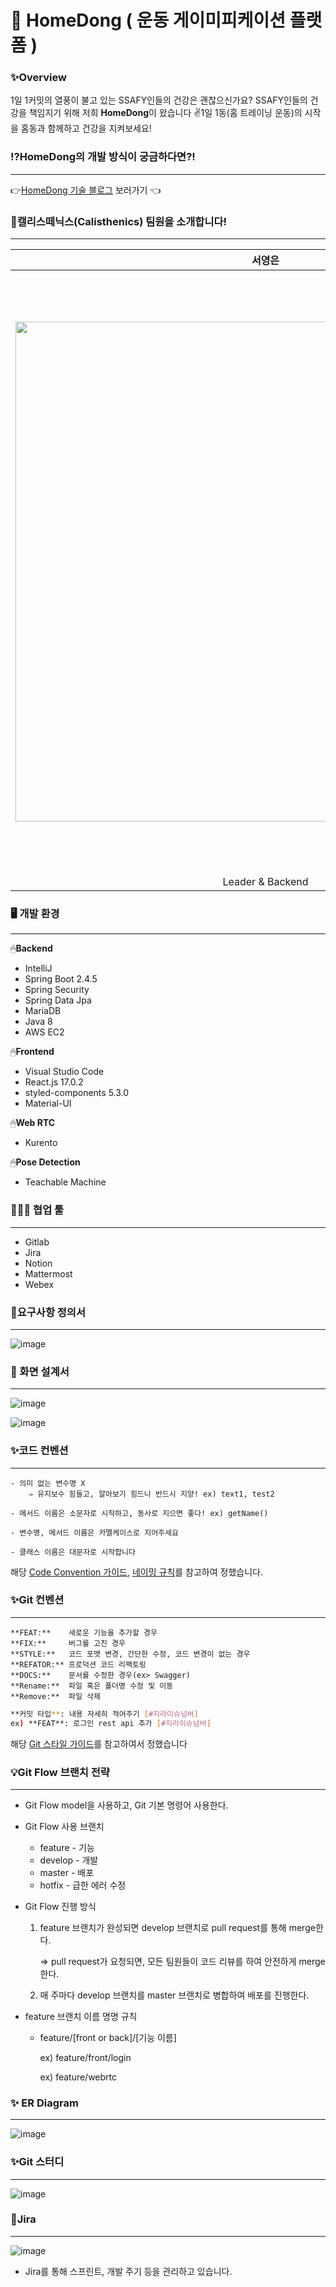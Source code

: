 # 💪 HomeDong ( 운동 게이미피케이션 플랫폼 )

### ✨Overview

1일 1커밋의 열풍이 불고 있는 SSAFY인들의 건강은 괜찮으신가요? SSAFY인들의 건강을 책임지기 위해 저희 **HomeDong**이 왔습니다 ✌1일 1동(홈 트레이닝 운동)의 시작을 홈동과 함께하고 건강을 지켜보세요!

### ⁉HomeDong의 개발 방식이 궁금하다면?!

---

👉[HomeDong 기술 블로그](https://calisthenics-homedong.tistory.com/) 보러가기 👈

### 💞캘리스떼닉스(Calisthenics) 팀원을 소개합니다!

---
|**서영은**|**김예슬**|**김성민**|**송상민**|**망고**|
|:---:|:---:|:---:|:---:|:-----------:|
|<img src="/uploads/e8c8407735095c6a2fa2aab7469ce66a/image.png" width="800">|<img src="/uploads/a2e597d98b5de28f2b24533accbbe863/image.png" width="800">|<img src="/uploads/974046d4b51144ee19ca6cc7249a26d4/image.png" width="800">|<img src="/uploads/ada107ab245bb0cd74492f17f97b5e34/image.png" width="800">|<img src="/uploads/74b138f321d71eba2f421d5742fcd5f3/image.png" width="960">|
|Leader & Backend|Backend|Backend|Frontend|Cute|

### 🖥️ 개발 환경

---

🖱**Backend**

- IntelliJ
- Spring Boot 2.4.5
- Spring Security
- Spring Data Jpa
- MariaDB
- Java 8
- AWS EC2

🖱**Frontend**

- Visual Studio Code
- React.js 17.0.2
- styled-components 5.3.0
- Material-UI

🖱**Web RTC**

- Kurento

🖱**Pose Detection**

- Teachable Machine

### 👨‍👩‍👧 협업 툴

---

- Gitlab
- Jira
- Notion
- Mattermost
- Webex

### 💭요구사항 정의서

---

![image](/uploads/3b3223fb035430ae59745179ee804248/image.png)

### 🎨 화면 설계서

---

![image](/uploads/4f1ba620b64801948c63c8eae4857a76/image.png)

![image](/uploads/41288c947a5a015a7740514a6a5c31b0/image.png)

### ✨코드 컨벤션

---

```
- 의미 없는 변수명 X
	⇒ 유지보수 힘들고, 알아보기 힘드니 반드시 지양! ex) text1, test2

- 메서드 이름은 소문자로 시작하고, 동사로 지으면 좋다! ex) getName()

- 변수명, 메서드 이름은 카멜케이스로 지어주세요

- 클래스 이름은 대문자로 시작합니다
```

해당 [Code Convention 가이드](https://udacity.github.io/git-styleguide/), [네이밍 규칙](https://tyboss.tistory.com/entry/Java-자바-네이밍-관습-java-naming-convention)를 참고하여 정했습니다.

### ✨Git 컨벤션

---

```
**FEAT:**    새로운 기능을 추가할 경우
**FIX:**     버그를 고친 경우
**STYLE:**   코드 포맷 변경, 간단한 수정, 코드 변경이 없는 경우
**REFATOR:** 프로덕션 코드 리팩토링
**DOCS:**    문서를 수정한 경우(ex> Swagger)
**Rename:**  파일 혹은 폴더명 수정 및 이동
**Remove:**  파일 삭제
```

```bash
**커밋 타입**: 내용 자세히 적어주기 [#지라이슈넘버]
ex) **FEAT**: 로그인 rest api 추가 [#지라이슈넘버]
```

해당 [Git 스타일 가이드](https://udacity.github.io/git-styleguide/)를 참고하여서 정했습니다

### 💡Git Flow 브랜치 전략

---

- Git Flow model을 사용하고, Git 기본 명령어 사용한다.

- Git Flow 사용 브랜치
    - feature - 기능
    - develop - 개발
    - master - 배포
    - hotfix - 급한 에러 수정

- Git Flow 진행 방식
    1. feature 브랜치가 완성되면 develop 브랜치로 pull request를 통해 merge한다.

        ⇒ pull request가 요청되면, 모든 팀원들이 코드 리뷰를 하여 안전하게 merge한다.

    2. 매 주마다 develop 브랜치를 master 브랜치로 병합하여 배포를 진행한다.

- feature 브랜치 이름 명명 규칙
    - feature/[front or back]/[기능 이름]

        ex) feature/front/login

        ex) feature/webrtc

### ✨ ER Diagram

---

![image](https://s3.us-west-2.amazonaws.com/secure.notion-static.com/f8752d50-a59f-4cb7-900f-7720b818fe4f/Untitled.png?X-Amz-Algorithm=AWS4-HMAC-SHA256&X-Amz-Credential=AKIAT73L2G45O3KS52Y5%2F20210729%2Fus-west-2%2Fs3%2Faws4_request&X-Amz-Date=20210729T023837Z&X-Amz-Expires=86400&X-Amz-Signature=d4788f48f8e40c56bfc91a956da1f4f68dbd68c68760235b364f0b792daec7bd&X-Amz-SignedHeaders=host&response-content-disposition=filename%20%3D%22Untitled.png%22)

### ✨Git 스터디

---

![image](/uploads/332740f983a32245a92db750586badbb/image.png)

### 💠Jira

---

![image](/uploads/0b2db4cb7f631f1340f9a72714730dfd/image.png)

- Jira를 통해 스프린트, 개발 주기 등을 관리하고 있습니다.
